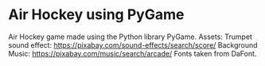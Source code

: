 # Air Hockey using PyGame
Air Hockey game made using the Python library PyGame.
Assets:
Trumpet sound effect: https://pixabay.com/sound-effects/search/score/
Background Music: https://pixabay.com/music/search/arcade/
Fonts taken from DaFont.
